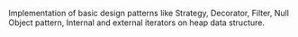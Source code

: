 Implementation of basic design patterns like Strategy, Decorator, Filter, Null Object pattern, Internal and external iterators on heap data structure.

